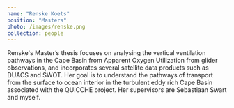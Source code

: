 ```yaml
---
name: "Renske Koets"
position: "Masters"
photo: /images/renske.png
collection: people
---
```


Renske's Master’s thesis focuses on analysing the vertical ventilation pathways in the Cape Basin from Apparent Oxygen Utilization from glider observations, and incorporates several satellite data products such as DUACS and SWOT. Her goal is to understand the pathways of transport from the surface to ocean interior in the turbulent eddy rich Cape Basin associated with the QUICCHE project. Her supervisors are Sebastiaan Swart and myself.
